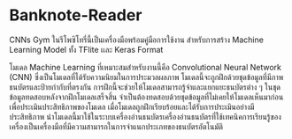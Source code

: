 # Banknote-Reader
CNNs Gym
  ในรีโพซิโทรี่นี้เป็นเครื่องมือพร้อมคู่มือการใช้งาน สำหรับการสร้าง Machine Learning Model ทั้ง TFlite เเละ Keras Format

  โมเดล Machine Learning ที่เหมาะสมสำหรับงานนี้คือ Convolutional Neural Network (CNN) ซึ่งเป็นโมเดลที่ได้รับความนิยมในการประมวลผลภาพ โมเดลนี้จะถูกฝึกด้วยชุดข้อมูลที่มีภาพธนบัตรและป้ายกำกับที่ตรงกัน การฝึกนี้จะช่วยให้โมเดลสามารถรู้จำและแยกแยะธนบัตรต่าง ๆ ในชุดข้อมูลทดสอบหลังจากฝึกโมเดลเสร็จสิ้น จำเป็นต้องทดสอบด้วยชุดข้อมูลที่ไม่เคยให้โมเดลเห็นมาก่อน เพื่อประเมินประสิทธิภาพของโมเดล เมื่อโมเดลถูกฝึกเรียบร้อยและได้รับการประเมินอย่างมีประสิทธิภาพ นำโมเดลนี้มาใช้ในระบบเครื่องอ่านธนบัตรเครื่องอ่านธนบัตรที่ใช้เทคนิคการเรียนรู้ของเครื่องเป็นเครื่องมือที่มีความสามารถในการจำแนกประเภทของธนบัตรอัตโนมัติ
